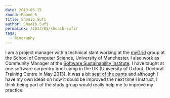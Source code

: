 ```yaml
---
date: 2013-05-15
round: Round 5
title: Shoaib Sufi
author: Shoaib Sufi
permalink: /2013/05/shoaib-sufi/
tags:
  - Biography
---
```

I am a project manager with a technical slant working at the [myGrid][1] group at the School of Computer Science, University of Manchester. I also work as Community Manager at the [Software Sustainability Institute][2]. I have taught at one software carpentry boot camp in the UK (University of Oxford, Doctoral Training Centre in May 2013). It was a bit [seat of the pants][3] and although I have my own ideas on how it could be improved the next time I instruct, I think being part of the study group would really help me to improve my practice.

 [1]: http://www.mygrid.org.uk
 [2]: http://www.software.ac.uk
 [3]: http://www.thefreedictionary.com/seat-of-the-pants
